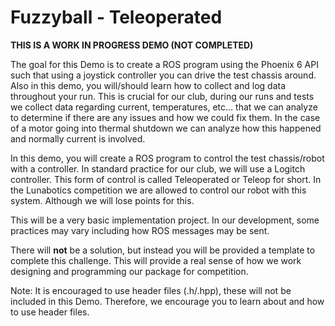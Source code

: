 # Fuzzyball - Teleoperated

**THIS IS A WORK IN PROGRESS DEMO (NOT COMPLETED)**

The goal for this Demo is to create a ROS program using the Phoenix 6 API such that using a joystick controller you can drive the test chassis around. Also in this demo, you will/should learn how to collect and log data throughout your run. This is crucial for our club, during our runs and tests we collect data regarding current, temperatures, etc... that we can analyze to determine if there are any issues and how we could fix them. In the case of a motor going into thermal shutdown we can analyze how this happened and normally current is involved.

In this demo, you will create a ROS program to control the test chassis/robot with a controller. In standard practice for our club, we will use a Logitch controller. This form of control is called Teleoperated or Teleop for short. In the Lunabotics competition we are allowed to control our robot with this system. Although we will lose points for this.

This will be a very basic implementation project. In our development, some practices may vary including how ROS messages may be sent.

There will **not** be a solution, but instead you will be provided a template to complete this challenge. This will provide a real sense of how we work designing and programming our package for competition.

Note: It is encouraged to use header files (.h/.hpp), these will not be included in this Demo. Therefore, we encourage you to learn about and how to use header files.